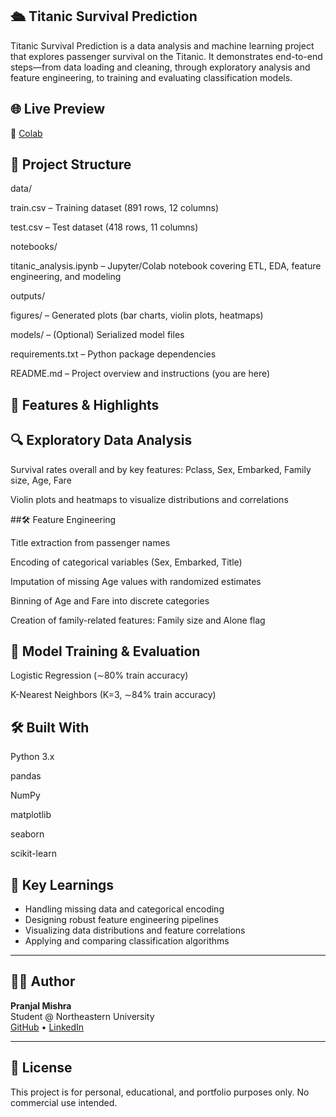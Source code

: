 ## 🛳️ Titanic Survival Prediction

Titanic Survival Prediction is a data analysis and machine learning project that explores passenger survival on the Titanic. It demonstrates end-to-end steps—from data loading and cleaning, through exploratory analysis and feature engineering, to training and evaluating classification models.

## 🌐 Live Preview

🔗 [Colab](https://colab.research.google.com/drive/1S9nvX6CFdgQrI1mBa5GFJSQTqQ8424_3#scrollTo=DGrlsviSeRA3)

## 📁 Project Structure

data/

train.csv – Training dataset (891 rows, 12 columns)

test.csv  – Test dataset (418 rows, 11 columns)

notebooks/

titanic_analysis.ipynb – Jupyter/Colab notebook covering ETL, EDA, feature engineering, and modeling

outputs/

figures/ – Generated plots (bar charts, violin plots, heatmaps)

models/  – (Optional) Serialized model files

requirements.txt – Python package dependencies

README.md        – Project overview and instructions (you are here)


## 🎯 Features & Highlights

## 🔍 Exploratory Data Analysis

Survival rates overall and by key features: Pclass, Sex, Embarked, Family size, Age, Fare

Violin plots and heatmaps to visualize distributions and correlations

##🛠️ Feature Engineering

Title extraction from passenger names

Encoding of categorical variables (Sex, Embarked, Title)

Imputation of missing Age values with randomized estimates

Binning of Age and Fare into discrete categories

Creation of family-related features: Family size and Alone flag

## 🤖 Model Training & Evaluation

Logistic Regression (∼80% train accuracy)

K-Nearest Neighbors (K=3, ∼84% train accuracy)

## 🛠️ Built With

Python 3.x

pandas

NumPy

matplotlib

seaborn

scikit-learn

## 🔎 Key Learnings

- Handling missing data and categorical encoding  
- Designing robust feature engineering pipelines  
- Visualizing data distributions and feature correlations  
- Applying and comparing classification algorithms  

---


## 👨‍💻 Author

**Pranjal Mishra**  
Student @ Northeastern University  
[GitHub](https://github.com/pranjalmishra) • [LinkedIn](https://www.linkedin.com/in/pranjalmishra)

---

## 📄 License

This project is for personal, educational, and portfolio purposes only. No commercial use intended.
